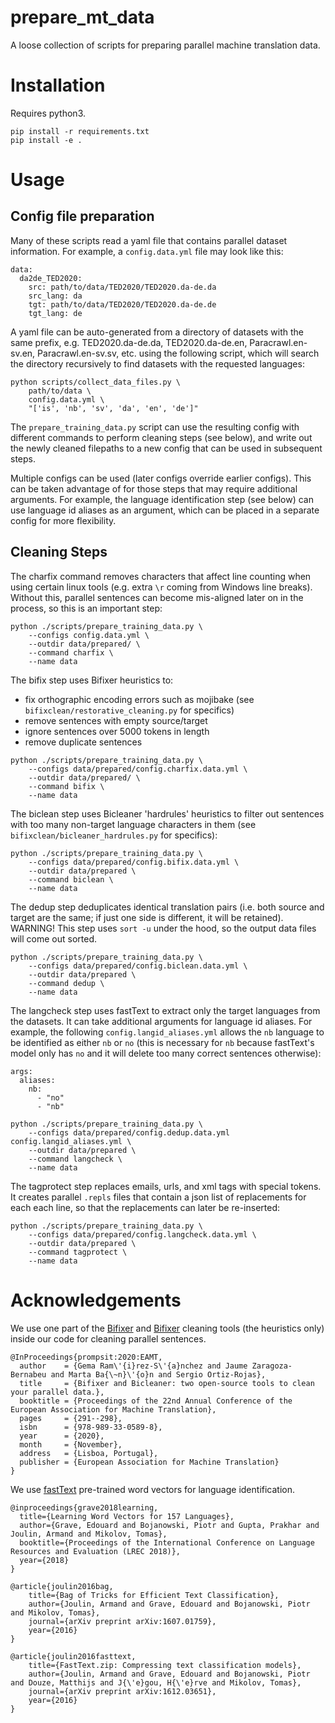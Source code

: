 # prepare_mt_data

A loose collection of scripts for preparing parallel machine translation data.

# Installation

Requires python3.

```
pip install -r requirements.txt
pip install -e .
```

# Usage

## Config file preparation

Many of these scripts read a yaml file that contains parallel dataset information. For example, a `config.data.yml` file may look like this:

```
data:
  da2de_TED2020:
    src: path/to/data/TED2020/TED2020.da-de.da
    src_lang: da
    tgt: path/to/data/TED2020/TED2020.da-de.de
    tgt_lang: de
```

A yaml file can be auto-generated from a directory of datasets with the same prefix, e.g. TED2020.da-de.da, TED2020.da-de.en, Paracrawl.en-sv.en, Paracrawl.en-sv.sv, etc. using the following script, which will search the directory recursively to find datasets with the requested languages: 

```
python scripts/collect_data_files.py \
    path/to/data \
    config.data.yml \
    "['is', 'nb', 'sv', 'da', 'en', 'de']"
```

The `prepare_training_data.py` script can use the resulting config with different commands to perform cleaning steps (see below), and write out the newly cleaned filepaths to a new config that can be used in subsequent steps.

Multiple configs can be used (later configs override earlier configs). This can be taken advantage of for those steps that may require additional arguments. For example, the language identification step (see below) can use language id aliases as an argument, which can be placed in a separate config for more flexibility. 

## Cleaning Steps

The charfix command removes characters that affect line counting when using certain linux tools (e.g. extra `\r` coming from Windows line breaks). Without this, parallel sentences can become mis-aligned later on in the process, so this is an important step:

```
python ./scripts/prepare_training_data.py \
    --configs config.data.yml \
    --outdir data/prepared/ \
    --command charfix \
    --name data
```

The bifix step uses Bifixer heuristics to:
- fix orthographic encoding errors such as mojibake (see `bifixclean/restorative_cleaning.py` for specifics)
- remove sentences with empty source/target
- ignore sentences over 5000 tokens in length
- remove duplicate sentences

```
python ./scripts/prepare_training_data.py \
    --configs data/prepared/config.charfix.data.yml \
    --outdir data/prepared/ \
    --command bifix \
    --name data
```

The biclean step uses Bicleaner 'hardrules' heuristics to filter out sentences with too many non-target language characters in them (see `bifixclean/bicleaner_hardrules.py` for specifics):

```
python ./scripts/prepare_training_data.py \
    --configs data/prepared/config.bifix.data.yml \
    --outdir data/prepared \
    --command biclean \
    --name data
```

The dedup step deduplicates identical translation pairs (i.e. both source and target are the same; if just one side is different, it will be retained). WARNING! This step uses `sort -u` under the hood, so the output data files will come out sorted.

```
python ./scripts/prepare_training_data.py \
    --configs data/prepared/config.biclean.data.yml \
    --outdir data/prepared \
    --command dedup \
    --name data
```

The langcheck step uses fastText to extract only the target languages from the datasets. It can take additional arguments for language id aliases. For example, the following `config.langid_aliases.yml` allows the `nb` language to be identified as either `nb` or `no` (this is necessary for `nb` because fastText's model only has `no` and it will delete too many correct sentences otherwise):

```
args:
  aliases:
    nb:
      - "no"
      - "nb"
```

```
python ./scripts/prepare_training_data.py \
    --configs data/prepared/config.dedup.data.yml config.langid_aliases.yml \
    --outdir data/prepared \
    --command langcheck \
    --name data
```

The tagprotect step replaces emails, urls, and xml tags with special tokens. It creates parallel `.repls` files that contain a json list of replacements for each each line, so that the replacements can later be re-inserted:

```
python ./scripts/prepare_training_data.py \
    --configs data/prepared/config.langcheck.data.yml \
    --outdir data/prepared \
    --command tagprotect \
    --name data
```

# Acknowledgements


We use one part of the [Bifixer](https://github.com/bitextor/bicleaner) and [Bifixer](https://github.com/bitextor/bifixer) cleaning tools (the heuristics only) inside our code for cleaning parallel sentences. 

```
@InProceedings{prompsit:2020:EAMT,
  author    = {Gema Ram\'{i}rez-S\'{a}nchez and Jaume Zaragoza-Bernabeu and Marta Ba{\~n}\'{o}n and Sergio Ortiz-Rojas},
  title     = {Bifixer and Bicleaner: two open-source tools to clean your parallel data.},
  booktitle = {Proceedings of the 22nd Annual Conference of the European Association for Machine Translation},
  pages	    = {291--298},
  isbn      = {978-989-33-0589-8},
  year	    = {2020},
  month     = {November},
  address   = {Lisboa, Portugal},
  publisher = {European Association for Machine Translation}
}
```

We use [fastText](https://fasttext.cc/docs/en/crawl-vectors.html) pre-trained word vectors for language identification.

```
@inproceedings{grave2018learning,
  title={Learning Word Vectors for 157 Languages},
  author={Grave, Edouard and Bojanowski, Piotr and Gupta, Prakhar and Joulin, Armand and Mikolov, Tomas},
  booktitle={Proceedings of the International Conference on Language Resources and Evaluation (LREC 2018)},
  year={2018}
}

@article{joulin2016bag,
    title={Bag of Tricks for Efficient Text Classification},
    author={Joulin, Armand and Grave, Edouard and Bojanowski, Piotr and Mikolov, Tomas},
    journal={arXiv preprint arXiv:1607.01759},
    year={2016}
}

@article{joulin2016fasttext,
    title={FastText.zip: Compressing text classification models},
    author={Joulin, Armand and Grave, Edouard and Bojanowski, Piotr and Douze, Matthijs and J{\'e}gou, H{\'e}rve and Mikolov, Tomas},
    journal={arXiv preprint arXiv:1612.03651},
    year={2016}
}
```
